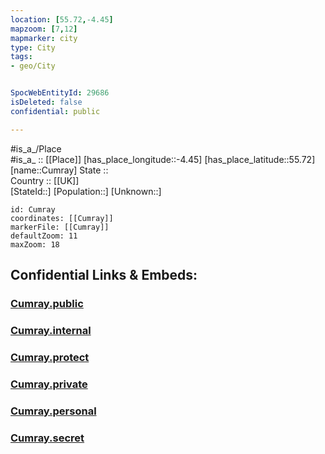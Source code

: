 ```yaml
---
location: [55.72,-4.45] 
mapzoom: [7,12] 
mapmarker: city 
type: City
tags:
- geo/City


SpocWebEntityId: 29686
isDeleted: false
confidential: public

---
```

#is_a_/Place  
#is_a_ :: [[Place]] 
[has_place_longitude::-4.45] 
[has_place_latitude::55.72] 
[name::Cumray] 
State ::  
Country :: [[UK]]  
[StateId::] 
[Population::] 
[Unknown::] 


```leaflet
id: Cumray
coordinates: [[Cumray]] 
markerFile: [[Cumray]] 
defaultZoom: 11 
maxZoom: 18
```


## Confidential Links & Embeds: 

### [Cumray.public](/_public/\Earth\Continent\Europe\Europe~North\UK\Scotland\counties~Scotland\Ayrshire~East\cities~Ayrshire~EastCumray.public.md) 

### [Cumray.internal](/_internal/\Earth\Continent\Europe\Europe~North\UK\Scotland\counties~Scotland\Ayrshire~East\cities~Ayrshire~EastCumray.internal.md) 

### [Cumray.protect](/_protect/\Earth\Continent\Europe\Europe~North\UK\Scotland\counties~Scotland\Ayrshire~East\cities~Ayrshire~EastCumray.protect.md) 

### [Cumray.private](/_private/\Earth\Continent\Europe\Europe~North\UK\Scotland\counties~Scotland\Ayrshire~East\cities~Ayrshire~EastCumray.private.md) 

### [Cumray.personal](/_personal/\Earth\Continent\Europe\Europe~North\UK\Scotland\counties~Scotland\Ayrshire~East\cities~Ayrshire~EastCumray.personal.md) 

### [Cumray.secret](/_secret/\Earth\Continent\Europe\Europe~North\UK\Scotland\counties~Scotland\Ayrshire~East\cities~Ayrshire~EastCumray.secret.md)

